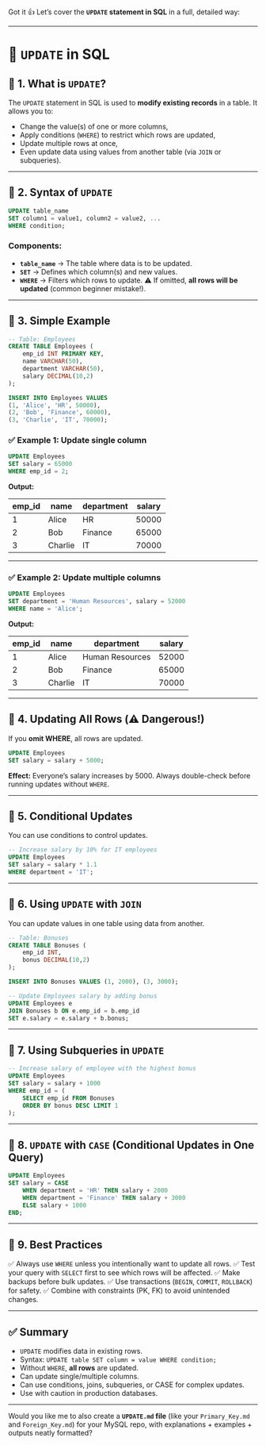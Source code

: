 Got it 👍 Let’s cover the **`UPDATE` statement in SQL** in a full, detailed way:

---

# 📘 `UPDATE` in SQL

## 🔹 1. What is `UPDATE`?

The `UPDATE` statement in SQL is used to **modify existing records** in a table.
It allows you to:

* Change the value(s) of one or more columns,
* Apply conditions (`WHERE`) to restrict which rows are updated,
* Update multiple rows at once,
* Even update data using values from another table (via `JOIN` or subqueries).

---

## 🔹 2. Syntax of `UPDATE`

```sql
UPDATE table_name
SET column1 = value1, column2 = value2, ...
WHERE condition;
```

### Components:

* **`table_name`** → The table where data is to be updated.
* **`SET`** → Defines which column(s) and new values.
* **`WHERE`** → Filters which rows to update.
  ⚠️ If omitted, **all rows will be updated** (common beginner mistake!).

---

## 🔹 3. Simple Example

```sql
-- Table: Employees
CREATE TABLE Employees (
    emp_id INT PRIMARY KEY,
    name VARCHAR(50),
    department VARCHAR(50),
    salary DECIMAL(10,2)
);

INSERT INTO Employees VALUES
(1, 'Alice', 'HR', 50000),
(2, 'Bob', 'Finance', 60000),
(3, 'Charlie', 'IT', 70000);
```

### ✅ Example 1: Update single column

```sql
UPDATE Employees
SET salary = 65000
WHERE emp_id = 2;
```

**Output:**

| emp\_id | name    | department | salary |
| ------- | ------- | ---------- | ------ |
| 1       | Alice   | HR         | 50000  |
| 2       | Bob     | Finance    | 65000  |
| 3       | Charlie | IT         | 70000  |

---

### ✅ Example 2: Update multiple columns

```sql
UPDATE Employees
SET department = 'Human Resources', salary = 52000
WHERE name = 'Alice';
```

**Output:**

| emp\_id | name    | department      | salary |
| ------- | ------- | --------------- | ------ |
| 1       | Alice   | Human Resources | 52000  |
| 2       | Bob     | Finance         | 65000  |
| 3       | Charlie | IT              | 70000  |

---

## 🔹 4. Updating All Rows (⚠️ Dangerous!)

If you **omit WHERE**, all rows are updated.

```sql
UPDATE Employees
SET salary = salary + 5000;
```

**Effect:** Everyone’s salary increases by 5000.
Always double-check before running updates without `WHERE`.

---

## 🔹 5. Conditional Updates

You can use conditions to control updates.

```sql
-- Increase salary by 10% for IT employees
UPDATE Employees
SET salary = salary * 1.1
WHERE department = 'IT';
```

---

## 🔹 6. Using `UPDATE` with `JOIN`

You can update values in one table using data from another.

```sql
-- Table: Bonuses
CREATE TABLE Bonuses (
    emp_id INT,
    bonus DECIMAL(10,2)
);

INSERT INTO Bonuses VALUES (1, 2000), (3, 3000);

-- Update Employees salary by adding bonus
UPDATE Employees e
JOIN Bonuses b ON e.emp_id = b.emp_id
SET e.salary = e.salary + b.bonus;
```

---

## 🔹 7. Using Subqueries in `UPDATE`

```sql
-- Increase salary of employee with the highest bonus
UPDATE Employees
SET salary = salary + 1000
WHERE emp_id = (
    SELECT emp_id FROM Bonuses
    ORDER BY bonus DESC LIMIT 1
);
```

---

## 🔹 8. `UPDATE` with `CASE` (Conditional Updates in One Query)

```sql
UPDATE Employees
SET salary = CASE
    WHEN department = 'HR' THEN salary + 2000
    WHEN department = 'Finance' THEN salary + 3000
    ELSE salary + 1000
END;
```

---

## 🔹 9. Best Practices

✅ Always use `WHERE` unless you intentionally want to update all rows.
✅ Test your query with `SELECT` first to see which rows will be affected.
✅ Make backups before bulk updates.
✅ Use transactions (`BEGIN`, `COMMIT`, `ROLLBACK`) for safety.
✅ Combine with constraints (PK, FK) to avoid unintended changes.

---

## ✅ Summary

* `UPDATE` modifies data in existing rows.
* Syntax: `UPDATE table SET column = value WHERE condition;`
* Without `WHERE`, **all rows** are updated.
* Can update single/multiple columns.
* Can use conditions, joins, subqueries, or CASE for complex updates.
* Use with caution in production databases.

---

Would you like me to also create a **`UPDATE.md` file** (like your `Primary_Key.md` and `Foreign_Key.md`) for your MySQL repo, with explanations + examples + outputs neatly formatted?
